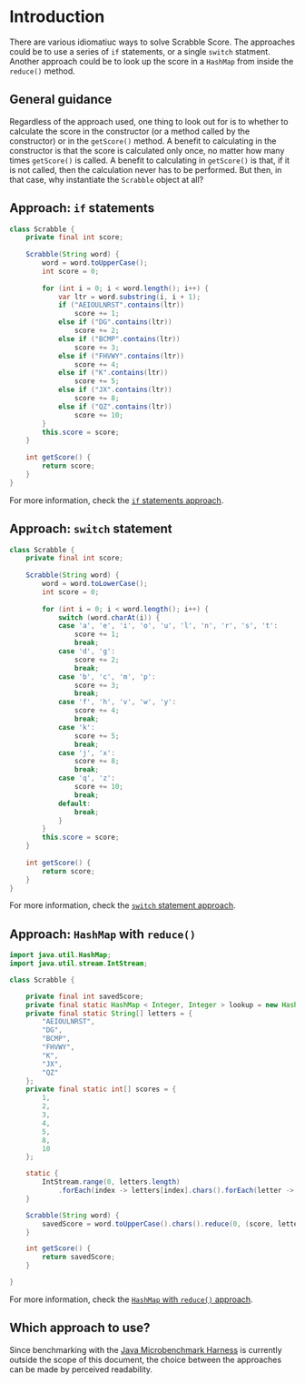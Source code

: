 # Introduction

There are various idiomatiuc ways to solve Scrabble Score.
The approaches could be to use a series of `if` statements, or a single `switch` statment.
Another approach could be to look up the score in a `HashMap` from inside the `reduce()` method.

## General guidance

Regardless of the approach used, one thing to look out for is to whether to calculate the score
in the constructor (or a method called by the constructor) or in the `getScore()` method.
A benefit to calculating in the constructor is that the score is calculated only once,
no matter how many times `getScore()` is called.
A benefit to calculating in `getScore()` is that, if it is not called,
then the calculation never has to be performed.
But then, in that case, why instantiate the `Scrabble` object at all?

## Approach: `if` statements

```java
class Scrabble {
    private final int score;
    
    Scrabble(String word) {
        word = word.toUpperCase();
        int score = 0;
        
        for (int i = 0; i < word.length(); i++) {
            var ltr = word.substring(i, i + 1);
            if ("AEIOULNRST".contains(ltr))
                score += 1;
            else if ("DG".contains(ltr))
                score += 2;
            else if ("BCMP".contains(ltr))
                score += 3;
            else if ("FHVWY".contains(ltr))
                score += 4;
            else if ("K".contains(ltr))
                score += 5;
            else if ("JX".contains(ltr))
                score += 8;
            else if ("QZ".contains(ltr))
                score += 10;
        }
        this.score = score;
    }
    
    int getScore() {
        return score;
    }
}
```

For more information, check the [`if` statements approach][approach-if-statements].

## Approach: `switch` statement

```java
class Scrabble {
    private final int score;
    
    Scrabble(String word) {
        word = word.toLowerCase();
        int score = 0;
        
        for (int i = 0; i < word.length(); i++) {
            switch (word.charAt(i)) {
            case 'a', 'e', 'i', 'o', 'u', 'l', 'n', 'r', 's', 't':
                score += 1;
                break;
            case 'd', 'g':
                score += 2;
                break;
            case 'b', 'c', 'm', 'p':
                score += 3;
                break;
            case 'f', 'h', 'v', 'w', 'y':
                score += 4;
                break;
            case 'k':
                score += 5;
                break;
            case 'j', 'x':
                score += 8;
                break;
            case 'q', 'z':
                score += 10;
                break;
            default:
                break;
            }
        }
        this.score = score;
    }
    
    int getScore() {
        return score;
    }
}
```

For more information, check the [`switch` statement approach][approach-switch-statement].

## Approach: `HashMap` with `reduce()`

```java
import java.util.HashMap;
import java.util.stream.IntStream;

class Scrabble {

    private final int savedScore;
    private final static HashMap < Integer, Integer > lookup = new HashMap(26);
    private final static String[] letters = {
        "AEIOULNRST",
        "DG",
        "BCMP",
        "FHVWY",
        "K",
        "JX",
        "QZ"
    };
    private final static int[] scores = {
        1,
        2,
        3,
        4,
        5,
        8,
        10
    };

    static {
        IntStream.range(0, letters.length)
            .forEach(index -> letters[index].chars().forEach(letter -> lookup.put(letter, scores[index])));
    }

    Scrabble(String word) {
        savedScore = word.toUpperCase().chars().reduce(0, (score, letter) -> score + lookup.get(letter));
    }

    int getScore() {
        return savedScore;
    }

}
```

For more information, check the [`HashMap` with `reduce()` approach][approach-map-reduce].

## Which approach to use?

Since benchmarking with the [Java Microbenchmark Harness][jmh] is currently outside the scope of this document,
the choice between the approaches can be made by perceived readability.

[approach-if-statements]: https://exercism.org/tracks/java/exercises/scrabble-score/approaches/if-statements
[approach-switch-statement]: https://exercism.org/tracks/java/exercises/scrabble-score/approaches/switch-statement
[approach-map-reduce]: https://exercism.org/tracks/java/exercises/scrabble-score/approaches/map-reduce
[jmh]: https://github.com/openjdk/jmh
